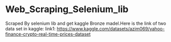 # Web_Scraping_Selenium_lib
Scraped By selenium lib and get kaggle Bronze madel.Here is the link of two data set in kaggle:
link1: https://www.kaggle.com/datasets/azim069/yahoo-finance-crypto-real-time-prices-dataset
